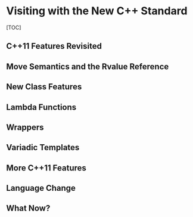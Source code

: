 # Visiting with the New C++ Standard

[TOC]

## C++11 Features Revisited

## Move Semantics and the Rvalue Reference

## New Class Features

## Lambda Functions

## Wrappers

## Variadic Templates

## More C++11 Features

## Language Change

## What Now?